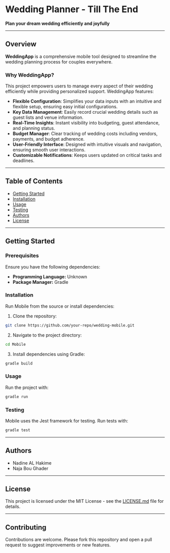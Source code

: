 # Wedding Planner - Till The End

**Plan your dream wedding efficiently and joyfully**

---

## Overview

**WeddingApp** is a comprehensive mobile tool designed to streamline the wedding planning process for couples everywhere.

### Why WeddingApp?

This project empowers users to manage every aspect of their wedding efficiently while providing personalized support. WeddingApp features:

* **Flexible Configuration**: Simplifies your data inputs with an intuitive and flexible setup, ensuring easy initial configurations.
* **Key Data Management**: Easily record crucial wedding details such as guest lists and venue information.
* **Real-Time Insights**: Instant visibility into budgeting, guest attendance, and planning status.
* **Budget Manager**: Clear tracking of wedding costs including vendors, payments, and budget adherence.
* **User-Friendly Interface**: Designed with intuitive visuals and navigation, ensuring smooth user interactions.
* **Customizable Notifications**: Keeps users updated on critical tasks and deadlines.

---

## Table of Contents

* [Getting Started](#getting-started)
* [Installation](#installation)
* [Usage](#usage)
* [Testing](#testing)
* [Authors](#authors)
* [License](#license)

---

## Getting Started

### Prerequisites

Ensure you have the following dependencies:

* **Programming Language:** Unknown
* **Package Manager:** Gradle

### Installation

Run Mobile from the source or install dependencies:

1. Clone the repository:

```sh
git clone https://github.com/your-repo/wedding-mobile.git
```

2. Navigate to the project directory:

```sh
cd Mobile
```

3. Install dependencies using Gradle:

```sh
gradle build
```

### Usage

Run the project with:

```sh
gradle run
```

### Testing

Mobile uses the Jest framework for testing. Run tests with:

```sh
gradle test
```

---

## Authors

* Nadine AL Hakime
* Naja Bou Ghader

---

## License

This project is licensed under the MIT License - see the [LICENSE.md](LICENSE.md) file for details.

---

## Contributing

Contributions are welcome. Please fork this repository and open a pull request to suggest improvements or new features.
